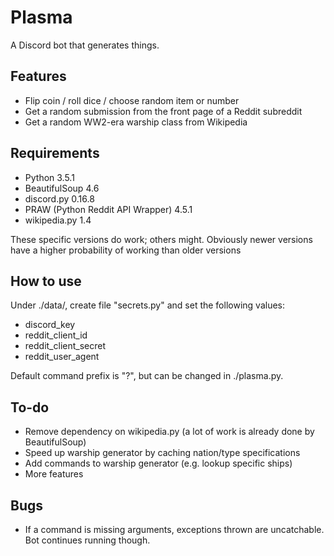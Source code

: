 # Plasma

A Discord bot that generates things.

## Features
- Flip coin / roll dice / choose random item or number
- Get a random submission from the front page of a Reddit subreddit
- Get a random WW2-era warship class from Wikipedia

## Requirements

- Python 3.5.1
- BeautifulSoup 4.6
- discord.py 0.16.8
- PRAW (Python Reddit API Wrapper) 4.5.1
- wikipedia.py 1.4

These specific versions do work; others might. Obviously newer versions have a higher probability of working than older 
versions

## How to use

Under ./data/, create file "secrets.py" and set the following values:
- discord_key
- reddit_client_id
- reddit_client_secret
- reddit_user_agent

Default command prefix is "?", but can be changed in ./plasma.py.

## To-do

- Remove dependency on wikipedia.py (a lot of work is already done by BeautifulSoup)
- Speed up warship generator by caching nation/type specifications
- Add commands to warship generator (e.g. lookup specific ships)
- More features

## Bugs
- If a command is missing arguments, exceptions thrown are uncatchable. Bot continues running though.